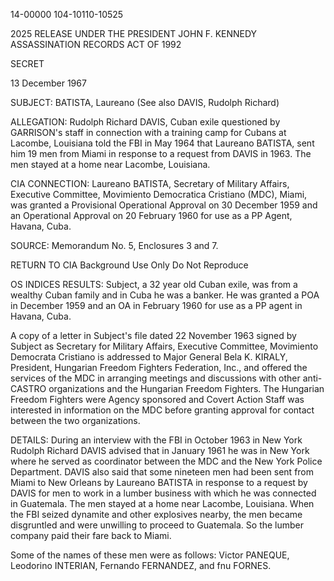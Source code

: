 14-00000
104-10110-10525

2025 RELEASE UNDER THE PRESIDENT JOHN F. KENNEDY ASSASSINATION RECORDS ACT OF 1992

SECRET

13 December 1967

SUBJECT: BATISTA, Laureano
(See also DAVIS, Rudolph Richard)

ALLEGATION:
Rudolph Richard DAVIS, Cuban
exile questioned by GARRISON's staff
in connection with a training camp
for Cubans at Lacombe, Louisiana
told the FBI in May 1964 that Laureano
BATISTA, sent him 19 men from Miami in
response to a request from DAVIS in
1963. The men stayed at a home near
Lacombe, Louisiana.

CIA CONNECTION:
Laureano BATISTA, Secretary
of Military Affairs, Executive
Committee, Movimiento Democratica
Cristiano (MDC), Miami, was
granted a Provisional Operational
Approval on 30 December 1959
and an Operational Approval on
20 February 1960 for use as a
PP Agent, Havana, Cuba.

SOURCE:
Memorandum No. 5, Enclosures 3
and 7.

RETURN TO CIA
Background Use Only
Do Not Reproduce

OS INDICES RESULTS:
Subject, a 32 year old Cuban exile, was from a wealthy Cuban
family and in Cuba he was a banker. He was granted a POA in December
1959 and an OA in February 1960 for use as a PP agent in Havana, Cuba.

A copy of a letter in Subject's file dated 22 November 1963
signed by Subject as Secretary for Military Affairs, Executive Committee,
Movimiento Democrata Cristiano is addressed to Major General Bela K.
KIRALY, President, Hungarian Freedom Fighters Federation, Inc., and
offered the services of the MDC in arranging meetings and discussions
with other anti-CASTRO organizations and the Hungarian Freedom Fighters.
The Hungarian Freedom Fighters were Agency sponsored and Covert Action
Staff was interested in information on the MDC before granting approval
for contact between the two organizations.

DETAILS:
During an interview with the FBI in October 1963 in New York
Rudolph Richard DAVIS advised that in January 1961 he was in New York
where he served as coordinator between the MDC and the New York Police
Department. DAVIS also said that some nineteen men had been sent from
Miami to New Orleans by Laureano BATISTA in response to a request
by DAVIS for men to work in a lumber business with which he was
connected in Guatemala. The men stayed at a home near Lacombe,
Louisiana. When the FBI seized dynamite and other explosives
nearby, the men became disgruntled and were unwilling to proceed to
Guatemala. So the lumber company paid their fare back to Miami.

Some of the names of these men were as follows: Victor
PANEQUE, Leodorino INTERIAN, Fernando FERNANDEZ, and fnu FORNES.

